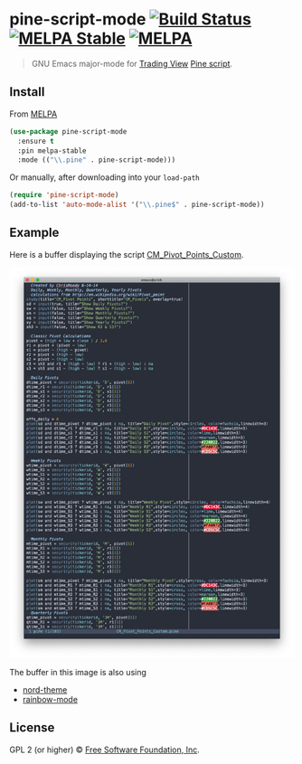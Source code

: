 # pine-script-mode [![Build Status](https://travis-ci.org/EricCrosson/pine-script-mode.svg?branch=master)](https://travis-ci.org/EricCrosson/pine-script-mode) [![MELPA Stable](https://stable.melpa.org/packages/pine-script-mode-badge.svg)](https://stable.melpa.org/#/pine-script-mode) [![MELPA](https://melpa.org/packages/pine-script-mode-badge.svg)](https://melpa.org/#/pine-script-mode)

> GNU Emacs major-mode for [Trading View](https://tradingview.com) [Pine script](https://www.tradingview.com/study-script-reference/).

## Install

From [MELPA](https://melpa.org/)

```lisp
(use-package pine-script-mode
  :ensure t
  :pin melpa-stable
  :mode (("\\.pine" . pine-script-mode)))
```

Or manually, after downloading into your `load-path`

```lisp
(require 'pine-script-mode)
(add-to-list 'auto-mode-alist '("\\.pine$" . pine-script-mode))
```

## Example

Here is a buffer displaying the script
[CM\_Pivot\_Points\_Custom](https://www.tradingview.com/script/8J7SSNmo-CM-Pivot-Points-Custom/).

![Rendered example](https://raw.githubusercontent.com/EricCrosson/pine-script-mode/master/img/demo.png)

The buffer in this image is also using

- [nord-theme](https://emacsthemes.com/themes/nord-theme.html)
- [rainbow-mode](https://elpa.gnu.org/packages/rainbow-mode.html)

## License

GPL 2 (or higher) © [Free Software Foundation, Inc](http://www.fsf.org/about).
